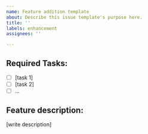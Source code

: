 ```yaml
---
name: Feature addition template
about: Describe this issue template's purpose here.
title: ''
labels: enhancement
assignees: ''

---
```


## Required Tasks:
- [ ] [task 1]
- [ ] [task 2]
- [ ] ...

## Feature description:
[write description]

